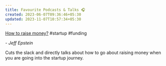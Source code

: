```yaml
---
title: Favourite Podcasts & Talks 🎧
created: 2023-06-07T09:36:46+05:30
updated: 2023-11-07T10:57:34+05:30
---
```


[How to raise money?](https://www.youtube.com/watch?v=EoquIYtjM7w) #startup #funding

*- Jeff Epstein*

Cuts the slack and directly talks about how to go about raising money when you are going into the startup journey. 

